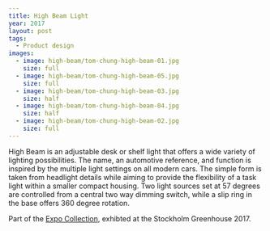 ```yaml
---
title: High Beam Light
year: 2017
layout: post
tags:
  - Product design
images:
  - image: high-beam/tom-chung-high-beam-01.jpg
    size: full
  - image: high-beam/tom-chung-high-beam-05.jpg
    size: full
  - image: high-beam/tom-chung-high-beam-03.jpg
    size: half
  - image: high-beam/tom-chung-high-beam-04.jpg
    size: half
  - image: high-beam/tom-chung-high-beam-02.jpg
    size: full
---
```


High Beam is an adjustable desk or shelf light that offers a wide variety of lighting possibilities. The name, an automotive reference, and function is inspired by the multiple light settings on all modern cars. The simple form is taken from headlight details while aiming to provide the flexibility of a task light within a smaller compact housing. Two light sources set at 57 degrees are controlled from a central two way dimming switch, while a slip ring in the base offers 360 degree rotation.

Part of the <a href="https://vimeo.com/201069355">Expo Collection</a>, exhibted at the Stockholm Greenhouse 2017.

